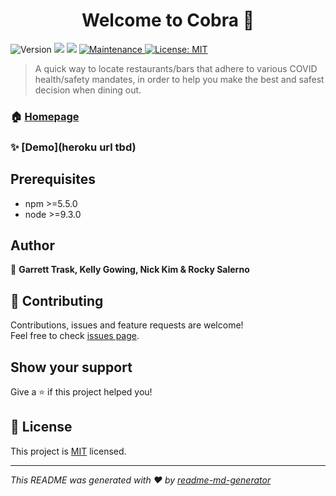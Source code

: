 <h1 align="center">Welcome to Cobra 👋</h1>
<p>
  <img alt="Version" src="https://img.shields.io/badge/version-1.0.0-blue.svg?cacheSeconds=2592000" />
  <img src="https://img.shields.io/badge/npm-%3E%3D5.5.0-blue.svg" />
  <img src="https://img.shields.io/badge/node-%3E%3D9.3.0-blue.svg" />
  <a href="https://github.com/kefranabg/readme-md-generator/graphs/commit-activity" target="_blank">
    <img alt="Maintenance" src="https://img.shields.io/badge/Maintained%3F-yes-green.svg" />
  </a>
  <a href="https://github.com/goodbyetonto/Cobra/blob/master/LICENSE" target="_blank">
    <img alt="License: MIT" src="https://img.shields.io/github/license//Cobra" />
  </a>
</p>

> A quick way to locate restaurants/bars that adhere to various COVID health/safety mandates, in order to help you make the best and safest decision when dining out. 

### 🏠 [Homepage](https://github.com/goodbyetonto/Cobra)

### ✨ [Demo](heroku url tbd)

## Prerequisites

- npm >=5.5.0
- node >=9.3.0

## Author

👤 **Garrett Trask, Kelly Gowing, Nick Kim & Rocky Salerno**


## 🤝 Contributing

Contributions, issues and feature requests are welcome!<br />Feel free to check [issues page](https://github.com/goodbyetonto/Cobra/issues). 

## Show your support

Give a ⭐️ if this project helped you!

## 📝 License

This project is [MIT](https://github.com/goodbyetonto/Cobra/blob/master/LICENSE) licensed.

***
_This README was generated with ❤️ by [readme-md-generator](https://github.com/kefranabg/readme-md-generator)_